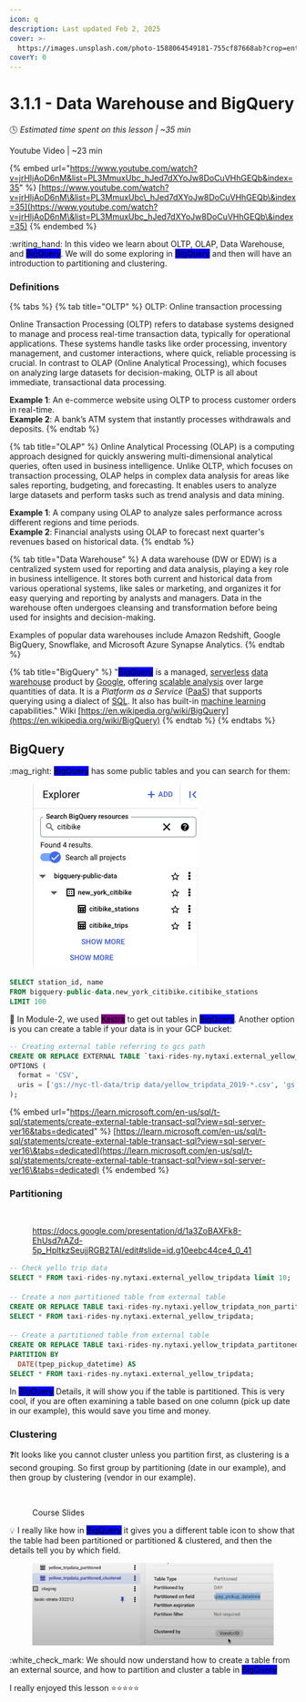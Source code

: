 ```yaml
---
icon: q
description: Last updated Feb 2, 2025
cover: >-
  https://images.unsplash.com/photo-1588064549181-755cf87668ab?crop=entropy&cs=srgb&fm=jpg&ixid=M3wxOTcwMjR8MHwxfHNlYXJjaHw5fHxsYXB0b3AlMjBjb2ZmZWV8ZW58MHx8fHwxNzM5MDcxODE5fDA&ixlib=rb-4.0.3&q=85
coverY: 0
---
```


# 3.1.1 - Data Warehouse and BigQuery

:clock4:  _Estimated time spent on this lesson | \~35 min_

Youtube Video | \~23 min

{% embed url="https://www.youtube.com/watch?v=jrHljAoD6nM&list=PL3MmuxUbc_hJed7dXYoJw8DoCuVHhGEQb&index=35" %}
[https://www.youtube.com/watch?v=jrHljAoD6nM\&list=PL3MmuxUbc\_hJed7dXYoJw8DoCuVHhGEQb\&index=35](https://www.youtube.com/watch?v=jrHljAoD6nM\&list=PL3MmuxUbc_hJed7dXYoJw8DoCuVHhGEQb\&index=35)
{% endembed %}

:writing\_hand: In this video we learn about OLTP, OLAP, Data Warehouse, and <mark style="background-color:blue;">BigQuery</mark>. We will do some exploring in <mark style="background-color:blue;">BigQuery</mark> and then will have an introduction to partitioning and clustering.

### Definitions

{% tabs %}
{% tab title="OLTP" %}
OLTP: Online transaction processing

Online Transaction Processing (OLTP) refers to database systems designed to manage and process real-time transaction data, typically for operational applications. These systems handle tasks like order processing, inventory management, and customer interactions, where quick, reliable processing is crucial. In contrast to OLAP (Online Analytical Processing), which focuses on analyzing large datasets for decision-making, OLTP is all about immediate, transactional data processing.

**Example 1**: An e-commerce website using OLTP to process customer orders in real-time.\
**Example 2**: A bank’s ATM system that instantly processes withdrawals and deposits.
{% endtab %}

{% tab title="OLAP" %}
Online Analytical Processing (OLAP) is a computing approach designed for quickly answering multi-dimensional analytical queries, often used in business intelligence. Unlike OLTP, which focuses on transaction processing, OLAP helps in complex data analysis for areas like sales reporting, budgeting, and forecasting. It enables users to analyze large datasets and perform tasks such as trend analysis and data mining.

**Example 1**: A company using OLAP to analyze sales performance across different regions and time periods.\
**Example 2**: Financial analysts using OLAP to forecast next quarter's revenues based on historical data.
{% endtab %}

{% tab title="Data Warehouse" %}
A data warehouse (DW or EDW) is a centralized system used for reporting and data analysis, playing a key role in business intelligence. It stores both current and historical data from various operational systems, like sales or marketing, and organizes it for easy querying and reporting by analysts and managers. Data in the warehouse often undergoes cleansing and transformation before being used for insights and decision-making.

Examples of popular data warehouses include Amazon Redshift, Google BigQuery, Snowflake, and Microsoft Azure Synapse Analytics.
{% endtab %}

{% tab title="BigQuery" %}
"<mark style="background-color:blue;">BigQuery</mark> is a managed, [serverless](https://en.wikipedia.org/wiki/Serverless) [data warehouse](https://en.wikipedia.org/wiki/Data_warehouse) product by [Google](https://en.wikipedia.org/wiki/Google), offering [scalable analysis](https://en.wikipedia.org/wiki/Analysis) over large quantities of data. It is a _Platform as a Service_ ([PaaS](https://en.wikipedia.org/wiki/Cloud_computing#Platform_as_a_service_\(PaaS\))) that supports querying using a dialect of [SQL](https://en.wikipedia.org/wiki/SQL). It also has built-in [machine learning](https://en.wikipedia.org/wiki/Machine_learning) capabilities." Wiki [https://en.wikipedia.org/wiki/BigQuery](https://en.wikipedia.org/wiki/BigQuery)
{% endtab %}
{% endtabs %}

## BigQuery

:mag\_right: <mark style="background-color:blue;">BigQuery</mark> has some public tables and you can search for them:

<figure><img src="../../.gitbook/assets/Screen Shot 2025-02-04 at 6.07.20 PM.png" alt=""><figcaption></figcaption></figure>

```sql
SELECT station_id, name
FROM bigquery-public-data.new_york_citibike.citibike_stations
LIMIT 100
```

:eyes: In Module-2, we used <mark style="background-color:purple;">Kestra</mark> to get out tables in <mark style="background-color:blue;">BigQuery</mark>. Another option is you can create a table if your data is in your GCP bucket:

```sql
-- Creating external table referring to gcs path
CREATE OR REPLACE EXTERNAL TABLE `taxi-rides-ny.nytaxi.external_yellow_tripdata`
OPTIONS (
  format = 'CSV',
  uris = ['gs://nyc-tl-data/trip data/yellow_tripdata_2019-*.csv', 'gs://nyc-tl-data/trip data/yellow_tripdata_2020-*.csv']
);
```

{% embed url="https://learn.microsoft.com/en-us/sql/t-sql/statements/create-external-table-transact-sql?view=sql-server-ver16&tabs=dedicated" %}
[https://learn.microsoft.com/en-us/sql/t-sql/statements/create-external-table-transact-sql?view=sql-server-ver16\&tabs=dedicated](https://learn.microsoft.com/en-us/sql/t-sql/statements/create-external-table-transact-sql?view=sql-server-ver16\&tabs=dedicated)
{% endembed %}

### Partitioning

<figure><img src="https://lh7-rt.googleusercontent.com/slidesz/AGV_vUfvbluAQ8bNxMAWmNc_nBlvQQmxbJ1EF_ylSEupgQR3A-Y94ynrj1e2BTg-3AzL66UJlXSW8PWMDO7Ula-gubswj-eBHuOs8vDTrSsnm2qjvpwSseumPjDaNC5ViE9PX5wEpNSpTQDVrghtquqdBMHuqrSck4g=s2048?key=paeMfeNH865yUluq5ERR7g" alt=""><figcaption><p><a href="https://docs.google.com/presentation/d/1a3ZoBAXFk8-EhUsd7rAZd-5p_HpltkzSeujjRGB2TAI/edit#slide=id.g10eebc44ce4_0_41">https://docs.google.com/presentation/d/1a3ZoBAXFk8-EhUsd7rAZd-5p_HpltkzSeujjRGB2TAI/edit#slide=id.g10eebc44ce4_0_41</a></p></figcaption></figure>

```sql
-- Check yello trip data
SELECT * FROM taxi-rides-ny.nytaxi.external_yellow_tripdata limit 10;

-- Create a non partitioned table from external table
CREATE OR REPLACE TABLE taxi-rides-ny.nytaxi.yellow_tripdata_non_partitoned AS
SELECT * FROM taxi-rides-ny.nytaxi.external_yellow_tripdata;

-- Create a partitioned table from external table
CREATE OR REPLACE TABLE taxi-rides-ny.nytaxi.yellow_tripdata_partitoned
PARTITION BY
  DATE(tpep_pickup_datetime) AS
SELECT * FROM taxi-rides-ny.nytaxi.external_yellow_tripdata;
```

In <mark style="background-color:blue;">BigQuery</mark> Details, it will show you if the table is partitioned. This is very cool, if you are often examining a table based on one column (pick up date in our example), this would save you time and money.

### Clustering

:question:It looks like you cannot cluster unless you partition first, as clustering is a second grouping. So first group by partitioning (date in our example), and then group by clustering (vendor in our example).&#x20;

<figure><img src="https://lh7-rt.googleusercontent.com/slidesz/AGV_vUcvfuT2jPUX2YtNUZfQgxJUcCqhIAb7SUpW_qBlC6Vv9ynLMtCaVP9zj5zocKEwItoTnJTisvEyVk6s7RJgP6wQkFdz6BG8P_N32rxyUv5bf49xMDv4Txsm-59HLQ6E2QdbrAgoS-F3qKVeIkeuYMoVeOfYlvrl=s2048?key=paeMfeNH865yUluq5ERR7g" alt=""><figcaption><p>Course Slides</p></figcaption></figure>

:bulb: I really like how in <mark style="background-color:blue;">BigQuery</mark> it gives you a different table icon to show that the table had been partitioned or partitioned & clustered, and then the details tell you by which field.

<figure><img src="../../.gitbook/assets/Screen Shot 2025-02-04 at 7.24.22 PM.png" alt=""><figcaption></figcaption></figure>

:white\_check\_mark: We should now understand how to create a table from an external source, and how to partition and cluster a table in <mark style="background-color:blue;">BigQuery</mark>

I really enjoyed this lesson :star::star::star::star::star:
